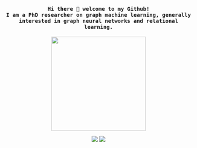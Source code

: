 <h4 align="center"><samp> Hi there 👋 welcome to my Github! </br> I am a PhD researcher on graph machine learning, generally interested in graph neural networks and relational learning. </samp></h4>

<p align="center">
  <img width="250" src="https://media.giphy.com/media/rSwofXqoQxixeJ3mW8/giphy.gif">
</p>


<p align="center">
<a href= "https://twitter.com/guerrantif"><img src="https://img.icons8.com/material-outlined/32/twitterx--v1.png"/></a>
<a href= "https://ko-fi.com/ari_hacks"><img src="https://img.icons8.com/material-outlined/32/google-scholar.png"/></a>
</p>

<!--<p align="center"><samp>
Check out my repos ⬇️  
  </samp>
</p> -->

<!-- ![](https://visitor-badge.glitch.me/badge?page_id=ari-hacks.ari-hacks)
 -->
<!--
**ari-hacks/ari-hacks** is a ✨ _special_ ✨ repository because its `README.md` (this file) appears on your GitHub profile.

Here are some ideas to get you started:

- 🔭 I’m currently working on ...
- 🌱 I’m currently learning ...
- 👯 I’m looking to collaborate on ...
- 🤔 I’m looking for help with ...
- 💬 Ask me about ...
- 📫 How to reach me: ...
- 😄 Pronouns: ...
- ⚡ Fun fact: ...
-->
